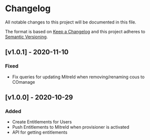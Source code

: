 # Changelog

All notable changes to this project will be documented in this file.

The format is based on [Keep a Changelog](https://keepachangelog.com/en/1.0.0/)
and this project adheres to [Semantic Versioning](https://semver.org/spec/v2.0.0.html).


## [v1.0.1] - 2020-11-10
### Fixed
- Fix queries for updating MitreId when removing/renaming cous to COmanage

## [v1.0.0] - 2020-10-29
### Added

- Create Entitlements for Users
- Push Entitlements to MitreId when provisioner is activated
- API for getting entitlements
